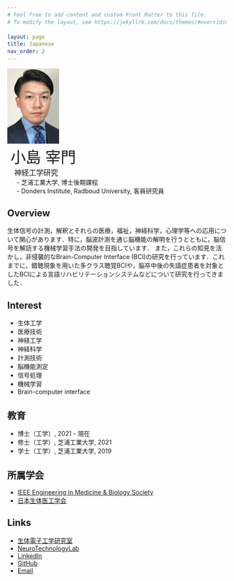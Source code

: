 ```yaml
---
# Feel free to add content and custom Front Matter to this file.
# To modify the layout, see https://jekyllrb.com/docs/themes/#overriding-theme-defaults

layout: page
title: Japanese
nav_order: 2
---
```


<style>
#top p{ 
  display: inline-block;
}
#top #image {
  width: 8.5em;
  padding: 0 0 0 0;
  margin: 0 0 0 0;
  vertical-align: middle;
}
#top #desc {
  width: 32.5em;
  padding: 0 0 0 1.5%;
  margin: 0 0 0 0;
  vertical-align: middle;
}
</style>

<div id='top'>
<p id='image'><img src="./media/image_cropped.jpg"></p>
<p id='desc'>
<span style="font-size:2.5em;font-weight: 300;">小島 宰門</span><br>
<span style="font-size:1.2em;font-weight: 500">&ensp;神経工学研究</span><br>
<span style="font-size:1em;">&emsp;- 芝浦工業大学, 博士後期課程</span><br>
<span style="font-size:1em;">&emsp;- Donders Institute, Radboud University, 客員研究員</span>
</p>
</div>

## Overview
生体信号の計測，解釈とそれらの医療，福祉，神経科学，心理学等への応用について関心があります．特に，脳波計測を通じ脳機能の解明を行うとともに，脳信号を解読する機械学習手法の開発を目指しています．
また，これらの知見を活かし，非侵襲的なBrain-Computer Interface (BCI)の研究を行っています．これまでに，錯聴現象を用いた多クラス聴覚BCIや，脳卒中後の失語症患者を対象としたBCIによる言語リハビリテーションシステムなどについて研究を行ってきました．

## Interest
- 生体工学
- 医療技術
- 神経工学
- 神経科学
- 計測技術
- 脳機能測定
- 信号処理
- 機械学習
- Brain-computer interface


## 教育
- 博士（工学）, 2021 - 現在
- 修士（工学）, 芝浦工業大学, 2021  
- 学士（工学）, 芝浦工業大学, 2019  

## 所属学会
- [IEEE Engineering in Medicine & Biology Society](https://www.embs.org/)
- [日本生体医工学会](http://jsmbe.org/)

## Links
- [生体電子工学研究室](https://www.shibaura-it.ac.jp/faculty/engineering/ele/lab/shinichiro_kanoh.html)
- [NeuroTechnologyLab](https://neurotechlab.socsci.ru.nl/)
- [LinkedIn](https://www.linkedin.com/in/simon-kojima-760948128/)
- [GitHub](https://github.com/simonkojima)
- [Email](mailto:simon.kojima@outlook.com)
